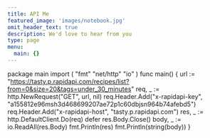 ```yaml
---
title: API Me
featured_image: 'images/notebook.jpg'
omit_header_text: true
description: We'd love to hear from you
type: page
menu:
  main: {}
---
```

package main
import (
	"fmt"
	"net/http"
	"io"
)
func main() {
url := "https://tasty.p.rapidapi.com/recipes/list?from=0&size=20&tags=under_30_minutes"
req, _ := http.NewRequest("GET", url, nil)
req.Header.Add("x-rapidapi-key", "a155812e96msh3d468699207ae72p1c60dbjsn964b74afebd5")
req.Header.Add("x-rapidapi-host", "tasty.p.rapidapi.com")
res, _ := http.DefaultClient.Do(req)
defer res.Body.Close()
body, _ := io.ReadAll(res.Body)
fmt.Println(res)
fmt.Println(string(body))
}

